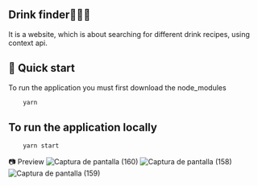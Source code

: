 
## Drink finder🥤🍹🌐 
It is a website, which is about searching for different drink recipes, using context api.

## 🚀 Quick start
To run the application you must first download the node_modules
```sh
    yarn
 ```
 ## To run the application locally
```sh
    yarn start
 ```
📷 Preview
![Captura de pantalla (160)](https://user-images.githubusercontent.com/46753453/91243694-cc80c580-e707-11ea-8cfc-4f61c079b097.png)
![Captura de pantalla (158)](https://user-images.githubusercontent.com/46753453/91243711-d6a2c400-e707-11ea-863e-705275855ef2.png)
![Captura de pantalla (159)](https://user-images.githubusercontent.com/46753453/91243722-ddc9d200-e707-11ea-8c0f-baa4b571ab9b.png)
